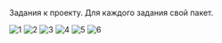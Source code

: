 Задания к проекту.
Для каждого задания свой пакет.

![1](https://user-images.githubusercontent.com/89990565/165623785-52ca20e8-c16e-473f-9792-c59ac8b5b48a.png)
![2](https://user-images.githubusercontent.com/89990565/165623827-763c9348-ba65-4d11-a785-43ba0d357517.png)
![3](https://user-images.githubusercontent.com/89990565/165623836-23f470af-a53d-4662-a3e5-c6454648dc42.png)
![4](https://user-images.githubusercontent.com/89990565/165623847-7289eb6f-4f97-4040-9de5-9daf295e1ff1.png)
![5](https://user-images.githubusercontent.com/89990565/165623852-3df57796-99d6-40f7-8cbc-ca5b35e7909c.png)
![6](https://user-images.githubusercontent.com/89990565/165623859-373e4ee5-54a9-4d34-8806-dee496d83bf7.png)
